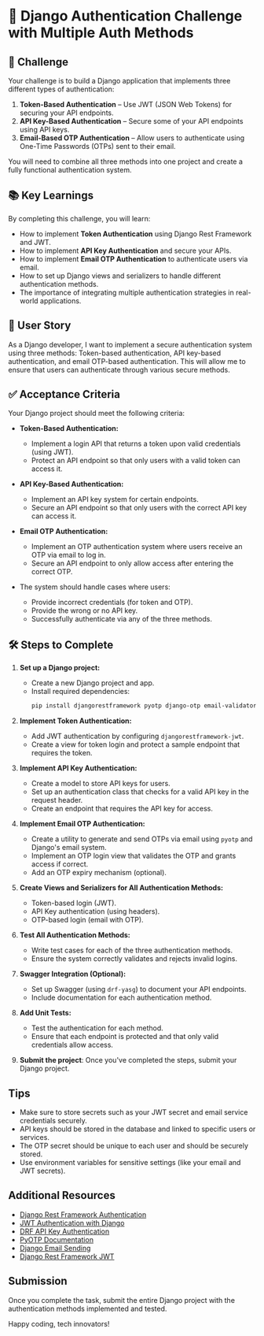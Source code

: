 # 🐍 Django Authentication Challenge with Multiple Auth Methods

## 🎯 Challenge

Your challenge is to build a Django application that implements three different types of authentication:

1. **Token-Based Authentication** – Use JWT (JSON Web Tokens) for securing your API endpoints.
2. **API Key-Based Authentication** – Secure some of your API endpoints using API keys.
3. **Email-Based OTP Authentication** – Allow users to authenticate using One-Time Passwords (OTPs) sent to their email.

You will need to combine all three methods into one project and create a fully functional authentication system.

## 📚 Key Learnings

By completing this challenge, you will learn:

- How to implement **Token Authentication** using Django Rest Framework and JWT.
- How to implement **API Key Authentication** and secure your APIs.
- How to implement **Email OTP Authentication** to authenticate users via email.
- How to set up Django views and serializers to handle different authentication methods.
- The importance of integrating multiple authentication strategies in real-world applications.
  
## 👤 User Story

As a Django developer, I want to implement a secure authentication system using three methods: Token-based authentication, API key-based authentication, and email OTP-based authentication. This will allow me to ensure that users can authenticate through various secure methods.

## ✅ Acceptance Criteria

Your Django project should meet the following criteria:

- **Token-Based Authentication:**
  - Implement a login API that returns a token upon valid credentials (using JWT).
  - Protect an API endpoint so that only users with a valid token can access it.
  
- **API Key-Based Authentication:**
  - Implement an API key system for certain endpoints.
  - Secure an API endpoint so that only users with the correct API key can access it.
  
- **Email OTP Authentication:**
  - Implement an OTP authentication system where users receive an OTP via email to log in.
  - Secure an API endpoint to only allow access after entering the correct OTP.

- The system should handle cases where users:
  - Provide incorrect credentials (for token and OTP).
  - Provide the wrong or no API key.
  - Successfully authenticate via any of the three methods.

## 🛠️ Steps to Complete

1. **Set up a Django project:**
   - Create a new Django project and app.
   - Install required dependencies:
     ```bash
     pip install djangorestframework pyotp django-otp email-validator djangorestframework-jwt
     ```

2. **Implement Token Authentication:**
   - Add JWT authentication by configuring `djangorestframework-jwt`.
   - Create a view for token login and protect a sample endpoint that requires the token.

3. **Implement API Key Authentication:**
   - Create a model to store API keys for users.
   - Set up an authentication class that checks for a valid API key in the request header.
   - Create an endpoint that requires the API key for access.

4. **Implement Email OTP Authentication:**
   - Create a utility to generate and send OTPs via email using `pyotp` and Django's email system.
   - Implement an OTP login view that validates the OTP and grants access if correct.
   - Add an OTP expiry mechanism (optional).

5. **Create Views and Serializers for All Authentication Methods:**
   - Token-based login (JWT).
   - API Key authentication (using headers).
   - OTP-based login (email with OTP).

6. **Test All Authentication Methods:**
   - Write test cases for each of the three authentication methods.
   - Ensure the system correctly validates and rejects invalid logins.

7. **Swagger Integration (Optional):**
   - Set up Swagger (using `drf-yasg`) to document your API endpoints.
   - Include documentation for each authentication method.

8. **Add Unit Tests:**
   - Test the authentication for each method.
   - Ensure that each endpoint is protected and that only valid credentials allow access.

9. **Submit the project**: Once you've completed the steps, submit your Django project.

## Tips

- Make sure to store secrets such as your JWT secret and email service credentials securely.
- API keys should be stored in the database and linked to specific users or services.
- The OTP secret should be unique to each user and should be securely stored.
- Use environment variables for sensitive settings (like your email and JWT secrets).

## Additional Resources

- [Django Rest Framework Authentication](https://www.django-rest-framework.org/api-guide/authentication/)
- [JWT Authentication with Django](https://djangostars.com/blog/jwt-authentication-django-rest-framework/)
- [DRF API Key Authentication](https://www.django-rest-framework.org/api-guide/authentication/#api-key-authentication)
- [PyOTP Documentation](https://pypi.org/project/pyotp/)
- [Django Email Sending](https://docs.djangoproject.com/en/stable/topics/email/)
- [Django Rest Framework JWT](https://github.com/jazzband/djangorestframework-jwt)

## Submission

Once you complete the task, submit the entire Django project with the authentication methods implemented and tested.

Happy coding, tech innovators!